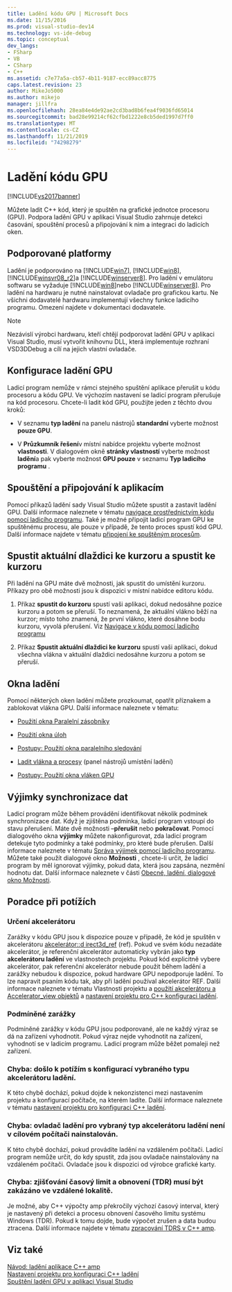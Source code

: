 ```yaml
---
title: Ladění kódu GPU | Microsoft Docs
ms.date: 11/15/2016
ms.prod: visual-studio-dev14
ms.technology: vs-ide-debug
ms.topic: conceptual
dev_langs:
- FSharp
- VB
- CSharp
- C++
ms.assetid: c7e77a5a-cb57-4b11-9187-ecc89acc8775
caps.latest.revision: 23
author: MikeJo5000
ms.author: mikejo
manager: jillfra
ms.openlocfilehash: 28ea84e4de92ae2cd3bad8b6fea4f9036fd65014
ms.sourcegitcommit: bad28e99214cf62cfbd1222e8cb5ded1997d7ff0
ms.translationtype: MT
ms.contentlocale: cs-CZ
ms.lasthandoff: 11/21/2019
ms.locfileid: "74298279"
---
```

# <a name="debugging-gpu-code"></a>Ladění kódu GPU
[!INCLUDE[vs2017banner](../includes/vs2017banner.md)]

Můžete ladit C++ kód, který je spuštěn na grafické jednotce procesoru (GPU). Podpora ladění GPU v aplikaci Visual Studio zahrnuje detekci časování, spouštění procesů a připojování k nim a integraci do ladicích oken.  
  
## <a name="supported-platforms"></a>Podporované platformy  
 Ladění je podporováno na [!INCLUDE[win7](../includes/win7-md.md)], [!INCLUDE[win8](../includes/win8-md.md)], [!INCLUDE[winsvr08_r2](../includes/winsvr08-r2-md.md)]a [!INCLUDE[winserver8](../includes/winserver8-md.md)]. Pro ladění v emulátoru softwaru se vyžaduje [!INCLUDE[win8](../includes/win8-md.md)]nebo [!INCLUDE[winserver8](../includes/winserver8-md.md)]. Pro ladění na hardwaru je nutné nainstalovat ovladače pro grafickou kartu. Ne všichni dodavatelé hardwaru implementují všechny funkce ladicího programu. Omezení najdete v dokumentaci dodavatele.  
  
> [!NOTE]
> Nezávislí výrobci hardwaru, kteří chtějí podporovat ladění GPU v aplikaci Visual Studio, musí vytvořit knihovnu DLL, která implementuje rozhraní VSD3DDebug a cílí na jejich vlastní ovladače.  
  
## <a name="configuring-gpu-debugging"></a>Konfigurace ladění GPU  
 Ladicí program nemůže v rámci stejného spuštění aplikace přerušit u kódu procesoru a kódu GPU. Ve výchozím nastavení se ladicí program přerušuje na kód procesoru. Chcete-li ladit kód GPU, použijte jeden z těchto dvou kroků:  
  
- V seznamu **typ ladění** na panelu nástrojů **standardní** vyberte možnost **pouze GPU**.  
  
- V **Průzkumník řešení**v místní nabídce projektu vyberte možnost **vlastnosti**. V dialogovém okně **stránky vlastností** vyberte možnost **ladění**a pak vyberte možnost **GPU pouze** v seznamu **Typ ladicího programu** .  
  
## <a name="launching-and-attaching-to-applications"></a>Spouštění a připojování k aplikacím  
 Pomocí příkazů ladění sady Visual Studio můžete spustit a zastavit ladění GPU. Další informace naleznete v tématu [navigace prostřednictvím kódu pomocí ladicího programu](../debugger/navigating-through-code-with-the-debugger.md). Také je možné připojit ladicí program GPU ke spuštěnému procesu, ale pouze v případě, že tento proces spustí kód GPU. Další informace najdete v tématu [připojení ke spuštěným procesům](../debugger/attach-to-running-processes-with-the-visual-studio-debugger.md).  
  
## <a name="run-current-tile-to-cursor-and-run-to-cursor"></a>Spustit aktuální dlaždici ke kurzoru a spustit ke kurzoru  
 Při ladění na GPU máte dvě možnosti, jak spustit do umístění kurzoru. Příkazy pro obě možnosti jsou k dispozici v místní nabídce editoru kódu.  
  
1. Příkaz **spustit do kurzoru** spustí vaši aplikaci, dokud nedosáhne pozice kurzoru a potom se přeruší. To neznamená, že aktuální vlákno běží na kurzor; místo toho znamená, že první vlákno, které dosáhne bodu kurzoru, vyvolá přerušení. Viz [Navigace v kódu pomocí ladicího programu](../debugger/navigating-through-code-with-the-debugger.md)  
  
2. Příkaz **Spustit aktuální dlaždici ke kurzoru** spustí vaši aplikaci, dokud všechna vlákna v aktuální dlaždici nedosáhne kurzoru a potom se přeruší.  
  
## <a name="debugging-windows"></a>Okna ladění  
 Pomocí některých oken ladění můžete prozkoumat, opatřit příznakem a zablokovat vlákna GPU. Další informace naleznete v tématu:  
  
- [Použití okna Paralelní zásobníky](../debugger/using-the-parallel-stacks-window.md)  
  
- [Použití okna úloh](../debugger/using-the-tasks-window.md)  
  
- [Postupy: Použití okna paralelního sledování](../debugger/how-to-use-the-parallel-watch-window.md)  
  
- [Ladit vlákna a procesy](../debugger/debug-threads-and-processes.md) (panel nástrojů umístění ladění)  
  
- [Postupy: Použití okna vláken GPU](../debugger/how-to-use-the-gpu-threads-window.md)  
  
## <a name="data-synchronization-exceptions"></a>Výjimky synchronizace dat  
 Ladicí program může během provádění identifikovat několik podmínek synchronizace dat. Když je zjištěna podmínka, ladicí program vstoupí do stavu přerušení. Máte dvě možnosti –**přerušit** nebo **pokračovat**. Pomocí dialogového okna **výjimky** můžete nakonfigurovat, zda ladicí program detekuje tyto podmínky a také podmínky, pro které bude přerušen. Další informace naleznete v tématu [Správa výjimek pomocí ladicího programu](../debugger/managing-exceptions-with-the-debugger.md). Můžete také použít dialogové okno **Možnosti** , chcete-li určit, že ladicí program by měl ignorovat výjimky, pokud data, která jsou zapsána, nezmění hodnotu dat. Další informace naleznete v části [Obecné, ladění, dialogové okno Možnosti](../debugger/general-debugging-options-dialog-box.md).  
  
## <a name="troubleshooting"></a>Poradce při potížích  
  
### <a name="specifying-an-accelerator"></a>Určení akcelerátoru  
 Zarážky v kódu GPU jsou k dispozice pouze v případě, že kód je spuštěn v akcelerátoru [akcelerátor::d irect3d_ref](https://msdn.microsoft.com/library/a514b1a7-3b3f-4011-be6c-f7b0d9a42663) (ref). Pokud ve svém kódu nezadáte akcelerátor, je referenční akcelerátor automaticky vybrán jako **typ akcelerátoru ladění** ve vlastnostech projektu. Pokud kód explicitně vybere akcelerátor, pak referenční akcelerátor nebude použit během ladění a zarážky nebudou k dispozice, pokud hardware GPU nepodporuje ladění. To lze napravit psaním kódu tak, aby při ladění používal akcelerátor REF. Další informace naleznete v tématu Vlastnosti projektu a [použití akcelerátoru a Accelerator_view objektů](https://msdn.microsoft.com/library/18f0dc66-8236-4420-9f46-1a14f2c3fba1) a [nastavení projektu pro C++ konfiguraci ladění](../debugger/project-settings-for-a-cpp-debug-configuration.md).  
  
### <a name="conditional-breakpoints"></a>Podmíněné zarážky  
 Podmíněné zarážky v kódu GPU jsou podporované, ale ne každý výraz se dá na zařízení vyhodnotit. Pokud výraz nejde vyhodnotit na zařízení, vyhodnotí se v ladicím programu. Ladicí program může běžet pomaleji než zařízení.  
  
### <a name="error-there-is-a-configuration-issue-with-the-selected-debugging-accelerator-type"></a>Chyba: došlo k potížím s konfigurací vybraného typu akcelerátoru ladění.  
 K této chybě dochází, pokud dojde k nekonzistenci mezi nastavením projektu a konfigurací počítače, na kterém ladíte. Další informace naleznete v tématu [nastavení projektu pro konfiguraci C++ ladění](../debugger/project-settings-for-a-cpp-debug-configuration.md).  
  
### <a name="error-the-debug-driver-for-the-selected-debugging-accelerator-type-is-not-installed-on-the-target-machine"></a>Chyba: ovladač ladění pro vybraný typ akcelerátoru ladění není v cílovém počítači nainstalován.  
 K této chybě dochází, pokud provádíte ladění na vzdáleném počítači. Ladicí program nemůže určit, do kdy spustit, zda jsou ovladače nainstalovány na vzdáleném počítači. Ovladače jsou k dispozici od výrobce grafické karty.  
  
### <a name="error-timeout-detection-and-recovery-tdr-must-be-disabled-at-the-remote-site"></a>Chyba: zjišťování časový limit a obnovení (TDR) musí být zakázáno ve vzdálené lokalitě.  
 Je možné, aby C++ výpočty amp překročily výchozí časový interval, který je nastavený při detekci a procesu obnovení časového limitu systému Windows (TDR). Pokud k tomu dojde, bude výpočet zrušen a data budou ztracena. Další informace najdete v tématu [zpracování TDRS v C++ amp](https://go.microsoft.com/fwlink/p/?LinkId=249154).  
  
## <a name="see-also"></a>Viz také  
 [Návod: ladění aplikace C++ amp](https://msdn.microsoft.com/library/40e92ecc-f6ba-411c-960c-b3047b854fb5)   
 [Nastavení projektu pro konfiguraci C++ ladění](../debugger/project-settings-for-a-cpp-debug-configuration.md)   
 [Spuštění ladění GPU v aplikaci Visual Studio](https://go.microsoft.com/fwlink/p/?LinkId=255381)
